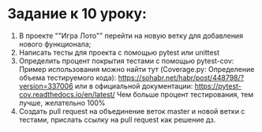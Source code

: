  # Задание к 10 уроку:
 
1. В проекте ""Игра Лото"" перейти на новую ветку для добавления нового функционала;
2. Написать тесты для проекта с помощью pytest или unittest
3. Определить процент покрытия тестами с помощью pytest-cov:
Пример использования можно найти тут (Coverage.py: Определение объема тестируемого кода): https://sohabr.net/habr/post/448798/?version=337006
или в официальной документации: https://pytest-cov.readthedocs.io/en/latest/
Чем больше процент тестирования, тем лучше, желательно 100%
4. Создать pull request на объединение веток master и новой ветки с тестами, прислать ссылку на pull request как решение дз.

